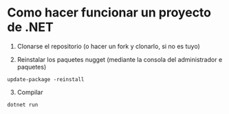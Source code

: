 # Como hacer funcionar un proyecto de .NET

1. Clonarse el repositorio (o hacer un fork y clonarlo, si no es tuyo)

2. Reinstalar los paquetes nugget (mediante la consola del administrador e paquetes)

````
update-package -reinstall 
````

3. Compilar

````
dotnet run
````

